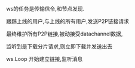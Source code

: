 


ws的任务是传输信令,和节点发现.

跟踪上线的用户,与上线的所有用户,发送P2P链接请求

最终维护所有P2P链接,被动接受datachannel数据,

监听到是下载分片请求,则立即下载并发送出去



ws.Loop 开始建立链接,监听消息